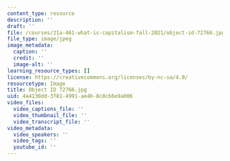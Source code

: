 ```yaml
---
content_type: resource
description: ''
draft: ''
file: /courses/21a-461-what-is-capitalism-fall-2021/object-id-72766.jpg
file_type: image/jpeg
image_metadata:
  caption: ''
  credit: ''
  image-alt: ''
learning_resource_types: []
license: https://creativecommons.org/licenses/by-nc-sa/4.0/
resourcetype: Image
title: Object ID 72766.jpg
uid: 4a4130dd-3f81-4991-ae4b-8c8cb6e9a006
video_files:
  video_captions_file: ''
  video_thumbnail_file: ''
  video_transcript_file: ''
video_metadata:
  video_speakers: ''
  video_tags: ''
  youtube_id: ''
---
```

